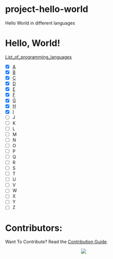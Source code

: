 # project-hello-world
Hello World in different languages

# Hello, World!
[List_of_programming_languages](https://en.wikipedia.org/wiki/List_of_programming_languages)
- [X] [A](https://github.com/Burkifa23/project-hello-world/blob/main/A/A.md)
- [X] [B](https://github.com/Burkifa23/project-hello-world/blob/main/B/B.md)
- [X] [C](https://github.com/Burkifa23/project-hello-world/blob/main/C/C.md)
- [X] [D](https://github.com/Burkifa23/project-hello-world/blob/main/D/D.md)
- [X] [E](https://github.com/Burkifa23/project-hello-world/blob/main/E/E.md)
- [X] [F](https://github.com/Burkifa23/project-hello-world/blob/main/F/F.md)
- [X] [G](https://github.com/Burkifa23/project-hello-world/blob/main/G/G.md)
- [X] [H](https://github.com/Burkifa23/project-hello-world/blob/main/I/H.md)
- [X] [I](https://github.com/Burkifa23/project-hello-world/blob/main/I/I.md)
- [ ] J
- [ ] K
- [ ] L
- [ ] M
- [ ] N
- [ ] O
- [ ] P
- [ ] Q
- [ ] R
- [ ] S
- [ ] T
- [ ] U
- [ ] V
- [ ] W
- [ ] X
- [ ] Y
- [ ] Z

# Contributors:
Want To Contribute? Read the [Contribution Guide](https://github.com/COSSAVVU/project-hello-world/blob/main/Contributing.md).
<p align="center">
  <a href="https://github.com/COSSAVVU/project-hello-world/graphs/contributors">
    <img src="https://contributors-img.web.app/image?repo=COSSAVVU/project-hello-world" />
  </a>
</p>
